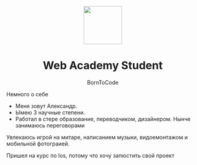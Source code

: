 <p align="center">
    <a href="https://web-academy.com.ua/" target="_blank">
        <img src="https://web-academy.com.ua/images/logo_web_academy.png" height="100px">
    </a>
    <h1 align="center">Web Academy Student</h1>
<p align="center">BornToCode</p>
<p>Немного о себе</p>
<ul>
    <li>Меня зовут Александр.</li>
    <li>Ымею 3 научные степени.</li>
    <li>Работал в стере образование, переводчиком, дизайнером. Нынче занимаюсь переговорами</li>
</ul>
<p>Увлекаюсь игрой на митаре, написанием музыки, видоемонтажом и мобильной фотограией. </p>
<p>Пришел на курс по Ios, потому что хочу запюстить свой проект</p>

